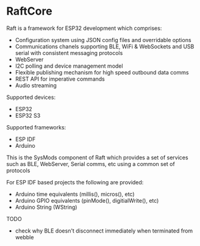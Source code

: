 # RaftCore

Raft is a framework for ESP32 development which comprises:
- Configuration system using JSON config files and overridable options
- Communications chanels supporting BLE, WiFi & WebSockets and USB serial with consistent messaging protocols
- WebServer
- I2C polling and device management model
- Flexible publishing mechanism for high speed outbound data comms
- REST API for imperative commands
- Audio streaming

Supported devices:
- ESP32
- ESP32 S3

Supported frameworks:
- ESP IDF
- Arduino

This is the SysMods component of Raft which provides a set of services such as BLE, WebServer, Serial comms, etc using a common set of protocols

For ESP IDF based projects the following are provided:
- Arduino time equivalents (millis(), micros(), etc)
- Arduino GPIO equivalents (pinMode(), digitialWrite(), etc)
- Arduino String (WString)

TODO
- check why BLE doesn't disconnect immediately when terminated from webble
